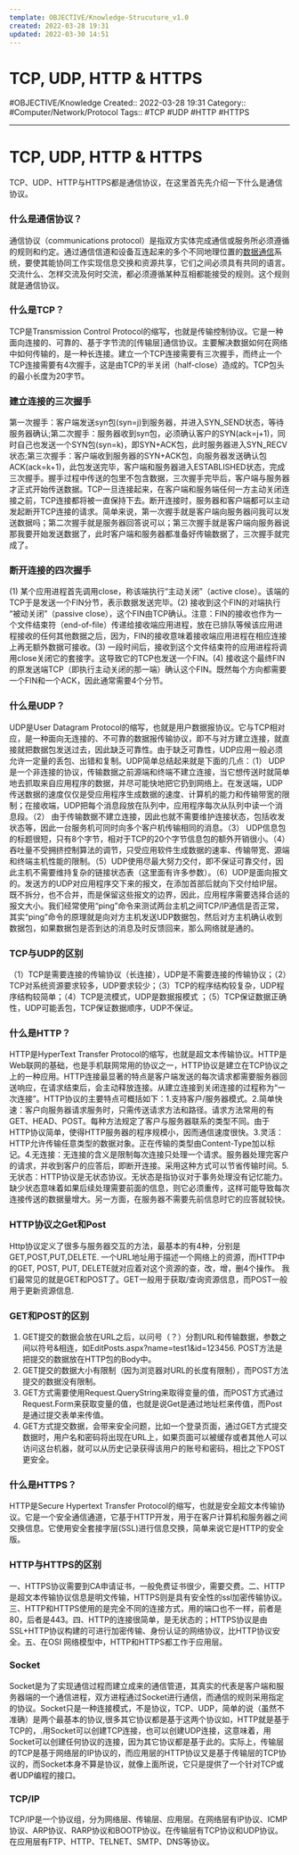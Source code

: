 ```yaml
---
template: OBJECTIVE/Knowledge-Strucuture_v1.0
created: 2022-03-28 19:31
updated: 2022-03-30 14:51
---
```

# TCP, UDP, HTTP & HTTPS
#OBJECTIVE/Knowledge 
Created:: 2022-03-28 19:31
Category:: #Computer/Network/Protocol 
Tags:: #TCP #UDP #HTTP #HTTPS 

---

# TCP, UDP, HTTP & HTTPS

TCP、UDP、HTTP与HTTPS都是通信协议，在这里首先先介绍一下什么是通信协议。

### 什么是通信协议？

通信协议（communications protocol）是指双方实体完成通信或服务所必须遵循的规则和约定。通过通信信道和设备互连起来的多个不同地理位置的[数据通信](http://baike.baidu.com/view/49233.htm)系统，要使其能协同工作实现信息交换和资源共享，它们之间必须具有共同的语言。交流什么、怎样交流及何时交流，都必须遵循某种互相都能接受的规则。这个规则就是通信协议。

### 什么是TCP？

TCP是Transmission Control Protocol的缩写，也就是传输控制协议。它是一种面向连接的、可靠的、基于字节流的[传输层]通信协议。主要解决数据如何在网络中如何传输的，是一种长连接。建立一个TCP连接需要有三次握手，而终止一个TCP连接需要有4次握手，这是由TCP的半关闭（half-close）造成的。TCP包头的最小长度为20字节。

### 建立连接的三次握手

第一次握手：客户端发送syn包(syn=j)到服务器，并进入SYN_SEND状态，等待服务器确认;第二次握手：服务器收到syn包，必须确认客户的SYN(ack=j+1)，同时自己也发送一个SYN包(syn=k)，即SYN+ACK包，此时服务器进入SYN_RECV状态;第三次握手：客户端收到服务器的SYN+ACK包，向服务器发送确认包ACK(ack=k+1)，此包发送完毕，客户端和服务器进入ESTABLISHED状态，完成三次握手。握手过程中传送的包里不包含数据，三次握手完毕后，客户端与服务器才正式开始传送数据。TCP一旦连接起来，在客户端和服务端任何一方主动关闭连接之前，TCP连接都将被一直保持下去。断开连接时，服务器和客户端都可以主动发起断开TCP连接的请求。简单来说，第一次握手就是客户端向服务器问我可以发送数据吗；第二次握手就是服务器回答说可以；第三次握手就是客户端向服务器说那我要开始发送数据了，此时客户端和服务器都准备好传输数据了，三次握手就完成了。

### 断开连接的四次握手

(1) 某个应用进程首先调用close，称该端执行“主动关闭”（active close）。该端的TCP于是发送一个FIN分节，表示数据发送完毕。(2) 接收到这个FIN的对端执行 “被动关闭”（passive close），这个FIN由TCP确认。注意：FIN的接收也作为一个文件结束符（end-of-file）传递给接收端应用进程，放在已排队等候该应用进程接收的任何其他数据之后，因为，FIN的接收意味着接收端应用进程在相应连接上再无额外数据可接收。(3) 一段时间后，接收到这个文件结束符的应用进程将调用close关闭它的套接字。这导致它的TCP也发送一个FIN。(4) 接收这个最终FIN的原发送端TCP（即执行主动关闭的那一端）确认这个FIN。既然每个方向都需要一个FIN和一个ACK，因此通常需要4个分节。

### 什么是UDP？

UDP是User Datagram Protocol的缩写，也就是用户数据报协议。它与TCP相对应，是一种面向无连接的、不可靠的数据报传输协议，即不与对方建立连接，就直接就把数据包发送过去，因此缺乏可靠性。由于缺乏可靠性，UDP应用一般必须允许一定量的丢包、出错和复制。UDP简单总结起来就是下面的几点：（1） UDP是一个非连接的协议，传输数据之前源端和终端不建立连接，当它想传送时就简单地去抓取来自应用程序的数据，并尽可能快地把它扔到网络上。在发送端，UDP传送数据的速度仅仅是受应用程序生成数据的速度、计算机的能力和传输带宽的限制；在接收端，UDP把每个消息段放在队列中，应用程序每次从队列中读一个消息段。（2） 由于传输数据不建立连接，因此也就不需要维护连接状态，包括收发状态等，因此一台服务机可同时向多个客户机传输相同的消息。（3） UDP信息包的标题很短，只有8个字节，相对于TCP的20个字节信息包的额外开销很小。（4） 吞吐量不受拥挤控制算法的调节，只受应用软件生成数据的速率、传输带宽、源端和终端主机性能的限制。（5）UDP使用尽最大努力交付，即不保证可靠交付，因此主机不需要维持复杂的链接状态表（这里面有许多参数）。（6）UDP是面向报文的。发送方的UDP对应用程序交下来的报文，在添加首部后就向下交付给IP层。既不拆分，也不合并，而是保留这些报文的边界，因此，应用程序需要选择合适的报文大小。我们经常使用“ping”命令来测试两台主机之间TCP/IP通信是否正常，其实“ping”命令的原理就是向对方主机发送UDP数据包，然后对方主机确认收到数据包，如果数据包是否到达的消息及时反馈回来，那么网络就是通的。

### TCP与UDP的区别

（1）TCP是需要连接的传输协议（长连接），UDP是不需要连接的传输协议；（2）TCP对系统资源要求较多，UDP要求较少；（3）TCP的程序结构较复杂，UDP程序结构较简单；（4）TCP是流模式，UDP是数据报模式 ；（5）TCP保证数据正确性，UDP可能丢包，TCP保证数据顺序，UDP不保证。

### 什么是HTTP？

HTTP是HyperText Transfer Protocol的缩写，也就是超文本传输协议。HTTP是Web联网的基础，也是手机联网常用的协议之一，HTTP协议是建立在TCP协议之上的一种应用。HTTP连接最显著的特点是客户端发送的每次请求都需要服务器回送响应，在请求结束后，会主动释放连接。从建立连接到关闭连接的过程称为“一次连接”。HTTP协议的主要特点可概括如下：1.支持客户/服务器模式。2.简单快速：客户向服务器请求服务时，只需传送请求方法和路径。请求方法常用的有GET、HEAD、POST。每种方法规定了客户与服务器联系的类型不同。由于HTTP协议简单，使得HTTP服务器的程序规模小，因而通信速度很快。3.灵活：HTTP允许传输任意类型的数据对象。正在传输的类型由Content-Type加以标记。4.无连接：无连接的含义是限制每次连接只处理一个请求。服务器处理完客户的请求，并收到客户的应答后，即断开连接。采用这种方式可以节省传输时间。5.无状态：HTTP协议是无状态协议。无状态是指协议对于事务处理没有记忆能力。缺少状态意味着如果后续处理需要前面的信息，则它必须重传，这样可能导致每次连接传送的数据量增大。另一方面，在服务器不需要先前信息时它的应答就较快。

### HTTP协议之Get和Post

Http协议定义了很多与服务器交互的方法，最基本的有4种，分别是GET,POST,PUT,DELETE. 一个URL地址用于描述一个网络上的资源，而HTTP中的GET, POST, PUT, DELETE就对应着对这个资源的查，改，增，删4个操作。 我们最常见的就是GET和POST了。GET一般用于获取/查询资源信息，而POST一般用于更新资源信息.

### GET和POST的区别

1. GET提交的数据会放在URL之后，以问号（？）分割URL和传输数据，参数之间以符号&相连，如EditPosts.aspx?name=test1&id=123456. POST方法是把提交的数据放在HTTP包的Body中。
2. GET提交的数据大小有限制（因为浏览器对URL的长度有限制），而POST方法提交的数据没有限制。
3. GET方式需要使用Request.QueryString来取得变量的值，而POST方式通过Request.Form来获取变量的值，也就是说Get是通过地址栏来传值，而Post是通过提交表单来传值。
4. GET方式提交数据，会带来安全问题，比如一个登录页面，通过GET方式提交数据时，用户名和密码将出现在URL上，如果页面可以被缓存或者其他人可以访问这台机器，就可以从历史记录获得该用户的账号和密码，相比之下POST更安全。

### 什么是HTTPS？

HTTP是Secure Hypertext Transfer Protocol的缩写，也就是安全超文本传输协议。它是一个安全通信通道，它基于HTTP开发，用于在客户计算机和服务器之间交换信息。它使用安全套接字层(SSL)进行信息交换，简单来说它是HTTP的安全版。

### HTTP与HTTPS的区别

一、HTTPS协议需要到CA申请证书，一般免费证书很少，需要交费。二、HTTP是超文本传输协议信息是明文传输，HTTPS则是具有安全性的ssl加密传输协议。三、HTTP和HTTPS使用的是完全不同的连接方式，用的端口也不一样，前者是80，后者是443。四、HTTP的连接很简单，是无状态的；HTTPS协议是由SSL+HTTP协议构建的可进行加密传输、身份认证的网络协议，比HTTP协议安全。五、在OSI 网络模型中，HTTP和HTTPS都工作于应用层。

### Socket

Socket是为了实现通信过程而建立成来的通信管道，其真实的代表是客户端和服务器端的一个通信进程，双方进程通过Socket进行通信，而通信的规则采用指定的协议。Socket只是一种连接模式，不是协议，TCP、UDP，简单的说（虽然不准确）是两个最基本的协议,很多其它协议都是基于这两个协议如，HTTP就是基于TCP的，.用Socket可以创建TCP连接，也可以创建UDP连接，这意味着，用Socket可以创建任何协议的连接，因为其它协议都是基于此的。实际上，传输层的TCP是基于网络层的IP协议的，而应用层的HTTP协议又是基于传输层的TCP协议的，而Socket本身不算是协议，就像上面所说，它只是提供了一个针对TCP或者UDP编程的接口。

### TCP/IP

TCP/IP是一个协议组，分为网络层、传输层、应用层。在网络层有IP协议、ICMP协议、ARP协议、RARP协议和BOOTP协议。在传输层有TCP协议和UDP协议。在应用层有FTP、HTTP、TELNET、SMTP、DNS等协议。